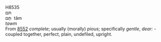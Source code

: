 <body>
  <p>H8535<br>  תּם  <br> תָּּם  ‎  tâm  <br><i>tawm </i><br>From <a href="h8552.htm">8552</a>  <i>complete</i>; usually (morally) <i>pious</i>; specifically <i>gentle</i>, <i>dear: - </i> coupled together, perfect, plain, undefiled, upright.<br></p>
 </body>